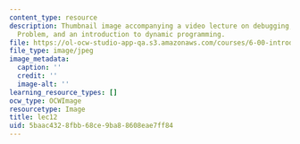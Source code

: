 ```yaml
---
content_type: resource
description: Thumbnail image accompanying a video lecture on debugging, the Knapsack
  Problem, and an introduction to dynamic programming.
file: https://ol-ocw-studio-app-qa.s3.amazonaws.com/courses/6-00-introduction-to-computer-science-and-programming-fall-2008/5baac4328fbb68ce9ba88608eae7ff84_lec12.jpg
file_type: image/jpeg
image_metadata:
  caption: ''
  credit: ''
  image-alt: ''
learning_resource_types: []
ocw_type: OCWImage
resourcetype: Image
title: lec12
uid: 5baac432-8fbb-68ce-9ba8-8608eae7ff84
---
```

